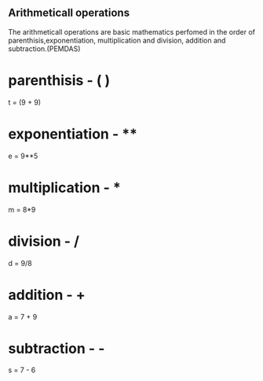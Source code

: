 ## Arithmeticall operations
The arithmeticall operations are basic mathematics perfomed in the order of parenthisis,exponentiation, multiplication and division, addition and subtraction.(PEMDAS)
# parenthisis - ( )
t = (9 + 9)
# exponentiation - **
e = 9**5
# multiplication - * 
m = 8*9
# division - / 
d = 9/8
# addition - +
a = 7 + 9
# subtraction - - 
s = 7 - 6
